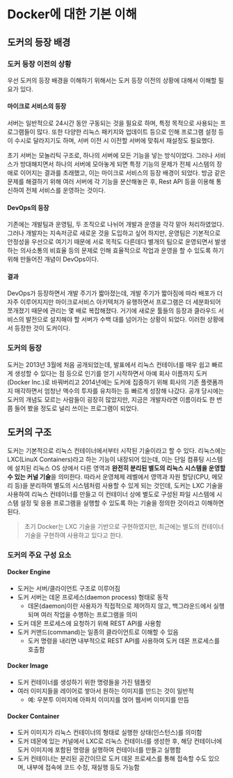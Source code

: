 # Docker에 대한 기본 이해

## 도커의 등장 배경

### 도커 등장 이전의 상황

우선 도커의 등장 배경을 이해하기 위해서는 도커 등장 이전의 상황에 대해서 이해할 필요가 있다.

#### 마이크로 서비스의 등장

서버는 일반적으로 24시간 동안 구동되는 것을 필요로 하며, 특정 목적으로 사용되는 프로그램들이 많다. 또한 다양한 리눅스 패키지와 업데이트 등으로 인해 프로그램 설정 등이 수시로 달라지기도 하며, 서버 이전 시 이전할 서버에 맞춰서 재설정도 필요했다.

초기 서버는 모놀리틱 구조로, 하나의 서버에 모든 기능을 넣는 방식이었다. 그러나 서비스가 방대해지면서 하나의 서버에 모아놓게 되면 특정 기능의 문제가 전체 시스템의 장애로 이어지는 결과를 초래했고, 이는 마이크로 서비스의 등장 배경이 되었다. 방금 같은 문제를 해결하기 위해 여러 서버에 각 기능을 분산해놓은 후, Rest API 등을 이용해 통신하여 전체 서비스를 운영하는 것이다.

#### DevOps의 등장

기존에는 개발팀과 운영팀, 두 조직으로 나뉘어 개발과 운영을 각각 맡아 처리하였었다. 그러나 개발자는 지속저긍로 새로운 것을 도입하고 싶어 하지만, 운영팀은 기본적으로 안정성을 우선으로 여기기 때문에 서로 목적도 다른데다 별개의 팀으로 운영되면서 발생하는 의사소통의 비효율 등의 문제로 인해 효율적으로 작업과 운영을 할 수 있도록 하기 위해 만들어진 개념이 DevOps이다.

#### 결과

DevOps가 등장하면서 개발 주기가 짧아졌는데, 개발 주기가 짧아짐에 따라 배포가 더 자주 이루어지지만 마이크로서비스 아키텍처가 유행하면서 프로그램은 더 세분화되어 쪼개졌기 때문에 관리는 몇 배로 복잡해졌다. 거기에 새로운 툴들의 등장과 클라우드 서비스의 발전으로 설치해야 할 서버가 수백 대를 넘어가는 상황이 되었다. 이러한 상황에서 등장한 것이 도커이다.

### 도커의 등장

도커는 2013년 3월에 처음 공개되었는데, 발표에서 리눅스 컨테이너를 매우 쉽고 빠르게 생성할 수 있다는 점 등으로 인기를 얻기 시작하면서 아예 회사 이름까지 도커(Docker Inc.)로 바꿔버리고 2014년에는 도커에 집중하기 위해 회사의 기존 플랫폼까지 매각하면서 엄청난 액수의 투자를 유치하는 등 빠르게 성장해 나갔다. 공개 당시에는 도커의 개념도 모르는 사람들이 굉장히 많았지만, 지금은 개발자라면 이름이라도 한 번쯤 들어 봤을 정도로 널리 쓰이는 프로그램이 되었다.

## 도커의 구조

도커는 기본적으로 리눅스 컨테이너에서부터 시작된 기술이라고 할 수 있다. 리눅스에는 LXC(LinuX Containers)라고 하는 기능이 내장되어 있는데, 이는 단일 컴퓨팅 시스템에 설치된 리눅스 OS 상에서 다른 영역과 **완전히 분리된 별도의 리눅스 시스템을 운영할 수 있는 커널 기술**을 의미한다. 따라서 운영체제 레벨에서 영역과 자원 할당(CPU, 메모리 등)을 분리하여 별도의 시스템처럼 사용할 수 있게 되는 것인데, 도커는 LXC 기술을 사용하여 리눅스 컨테이너를 만들고 이 컨테이너 상에 별도로 구성된 파일 시스템에 시스템 설정 및 응용 프로그램을 실행할 수 있도록 하는 기술을 정의한 것이라고 이해하면 된다.

> 초기 Docker는 LXC 기술을 기반으로 구현하였지만, 최근에는 별도의 컨테이너 기술을 구현하여 사용하고 있다고 한다.

### 도커의 주요 구성 요소

#### Docker Engine

- 도커는 서버/클라이언트 구조로 이루어짐
- 도커 서버는 데몬 프로세스(daemon process) 형태로 동작
  - 데몬(daemon)이란 사용자가 직접적으로 제어하지 않고, 백그라운드에서 실행되며 여러 작업을 수행하는 프로그램을 의미
- 도커 데몬 프로세스에 요청하기 위해 REST API를 사용함
- 도커 커맨드(command)는 일종의 클라이언트로 이해할 수 있음
  - 도커 명령을 내리면 내부적으로 REST API를 사용하여 도커 데몬 프로세스를 호출함

#### Docker Image

- 도커 컨테이너를 생성하기 위한 명령들을 가진 템플릿
- 여러 이미지들을 레이어로 쌓아서 원하는 이미지를 만드는 것이 일반적
  - 예: 우분투 이미지에 아파치 이미지를 얹어 웹서버 이미지를 만듬

#### Docker Container

- 도커 이미지가 리눅스 컨테이너의 형태로 실행한 상태(인스턴스)를 의미함
- 도커 데몬에 있는 커널에서 LXC로 리눅스 컨테이너를 생성한 후, 해당 컨테이너에 도커 이미지에 포함된 명령을 실행하여 컨테이너를 만들고 실행함
- 도커 컨테이너는 분리된 공간이므로 도커 데몬 프로세스를 통해 접속할 수도 있으며, 내부에 접속에 코드 수정, 재실행 등도 가능함
